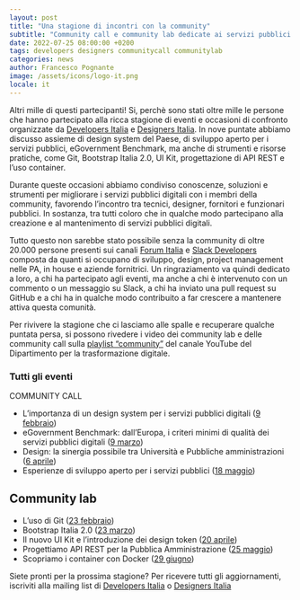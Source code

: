 ```yaml
---
layout: post
title: "Una stagione di incontri con la community"
subtitle: "Community call e community lab dedicate ai servizi pubblici digitali: facciamo un bilancio insieme."
date: 2022-07-25 08:00:00 +0200
tags: developers designers communitycall communitylab
categories: news
author: Francesco Pognante
image: /assets/icons/logo-it.png
locale: it
---
```


Altri mille di questi partecipanti! Si, perchè sono stati oltre mille le persone che hanno partecipato alla ricca stagione di eventi e occasioni di confronto organizzate da [Developers Italia](https://developers.italia.it/) e [Designers Italia](https://designers.italia.it/). In nove puntate abbiamo discusso assieme di design system del Paese, di sviluppo aperto per i servizi pubblici, eGovernment Benchmark, ma anche di strumenti e risorse pratiche, come Git, Bootstrap Italia 2.0, UI Kit, progettazione di API REST e l’uso container.

Durante queste occasioni abbiamo condiviso conoscenze, soluzioni e strumenti per migliorare i servizi pubblici digitali con i membri della community, favorendo l’incontro tra tecnici, designer, fornitori e funzionari pubblici. In sostanza, tra tutti coloro che in qualche modo partecipano alla creazione e al mantenimento di servizi pubblici digitali.

Tutto questo non sarebbe stato possibile senza la community di oltre 20.000 persone presenti sui canali [Forum Italia](https://forum.italia.it/) e [Slack Developers](https://slack.developers.italia.it/) composta da quanti si occupano di sviluppo, design, project management nelle PA, in house e aziende fornitrici. Un ringraziamento va quindi dedicato a loro, a chi ha partecipato agli eventi, ma anche a chi è intervenuto con un commento o un messaggio su Slack, a chi ha inviato una pull request su GitHub e a chi ha in qualche modo contribuito a far crescere a mantenere attiva questa comunità.

Per rivivere la stagione che ci lasciamo alle spalle e recuperare qualche puntata persa, si possono rivedere i video dei community lab e delle community call sulla [playlist “community”](https://www.youtube.com/playlist?list=PLLZQsns4g-N5Eu8xv0L-iYhGU-IWBQSTL) del canale YouTube del Dipartimento per la trasformazione digitale. 

### Tutti gli eventi


COMMUNITY CALL
- L’importanza di un design system per i servizi pubblici digitali ([9 febbraio](https://developers.italia.it/it/news/2022/02/22/come-si-realizza-design-servizi-pubblici))
- eGovernment Benchmark: dall’Europa, i criteri minimi di qualità dei servizi pubblici digitali ([9 marzo](https://developers.italia.it/it/news/2022/03/18/come-eu-valuta-servizi-pubblici-digitali-egovernment-benchmark))
- Design: la sinergia possibile tra Università e Pubbliche amministrazioni ([6 aprile](https://developers.italia.it/it/news/2022/04/13/pa-universita-progettare-servizi-pubblici-insieme))
- Esperienze di sviluppo aperto per i servizi pubblici ([18 maggio](https://developers.italia.it/it/news/2022/05/20/sviluppo-open-source-migliorare-servizi-pubblici))

## Community lab

- L’uso di Git ([23 febbraio](https://www.youtube.com/watch?v=2Ph4VSyi9lU&list=PLLZQsns4g-N5Eu8xv0L-iYhGU-IWBQSTL&index=9))
- Bootstrap Italia 2.0 ([23 marzo](https://developers.italia.it/it/news/2022/03/29/accessibilita-migliorata-con-bootstrap))
- Il nuovo UI Kit e l’introduzione dei design token ([20 aprile](https://developers.italia.it/it/news/2022/05/03/Community-lab-UI-kit-design-token))
- Progettiamo API REST per la Pubblica Amministrazione ([25 maggio](https://developers.italia.it/it/news/2022/05/30/progettare-api-interoperabili))
- Scopriamo i container con Docker ([29 giugno](https://developers.italia.it/it/news/2022/07/07/perche-container-sono-strumenti-utili-sviluppo-servizi.pubblici))

Siete pronti per la prossima stagione? Per ricevere tutti gli aggiornamenti, iscriviti alla mailing list di [Developers Italia](https://unisciti.developers.italia.it) o [Designers Italia](https://unisciti.designers.italia.it) 
